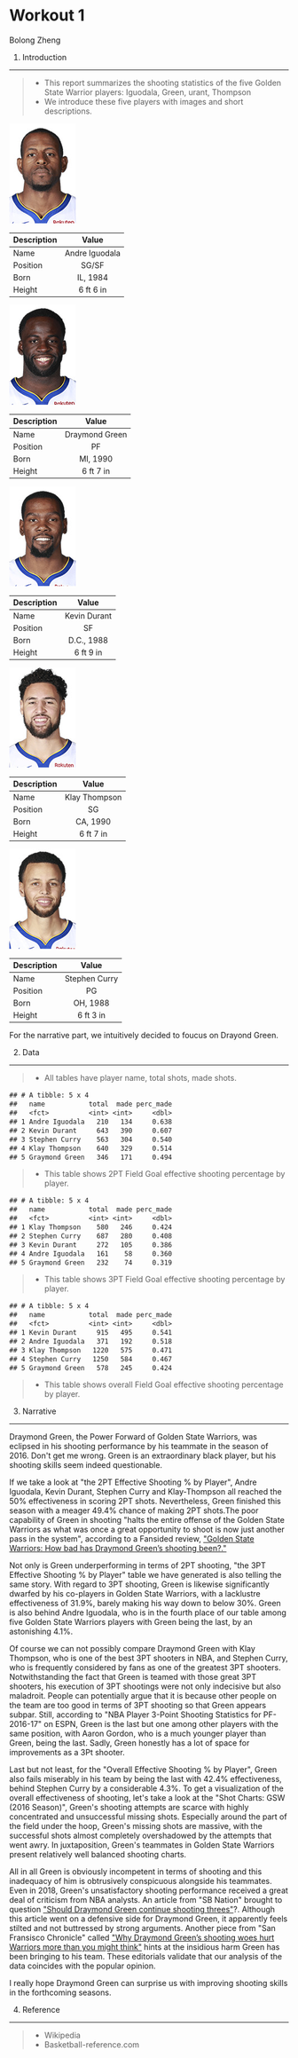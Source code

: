 Workout 1
================
Bolong Zheng

1) Introduction
---------------

> -   This report summarizes the shooting statistics of the five Golden State Warrior players: Iguodala, Green, urant, Thompson
> -   We introduce these five players with images and short descriptions.

<img src="../images/iguodan01.jpg" width="120" />

| Description |      Value     |
|-------------|:--------------:|
| Name        | Andre Iguodala |
| Position    |      SG/SF     |
| Born        |    IL, 1984    |
| Height      |    6 ft 6 in   |

<img src="../images/greendr01.jpg" width="120" />

| Description |      Value     |
|-------------|:--------------:|
| Name        | Draymond Green |
| Position    |       PF       |
| Born        |    MI, 1990    |
| Height      |    6 ft 7 in   |

<img src="../images/duranke01.jpg" width="120" />

| Description |     Value    |
|-------------|:------------:|
| Name        | Kevin Durant |
| Position    |      SF      |
| Born        |  D.C., 1988  |
| Height      |   6 ft 9 in  |

<img src="../images/thompkl01.jpg" width="120" />

| Description |     Value     |
|-------------|:-------------:|
| Name        | Klay Thompson |
| Position    |       SG      |
| Born        |    CA, 1990   |
| Height      |   6 ft 7 in   |

<img src="../images/curryst01.jpg" width="120" />

| Description |     Value     |
|-------------|:-------------:|
| Name        | Stephen Curry |
| Position    |       PG      |
| Born        |    OH, 1988   |
| Height      |   6 ft 3 in   |

For the narrative part, we intuitively decided to foucus on Drayond Green.

2) Data
-------

> -   All tables have player name, total shots, made shots.

    ## # A tibble: 5 x 4
    ##   name           total  made perc_made
    ##   <fct>          <int> <int>     <dbl>
    ## 1 Andre Iguodala   210   134     0.638
    ## 2 Kevin Durant     643   390     0.607
    ## 3 Stephen Curry    563   304     0.540
    ## 4 Klay Thompson    640   329     0.514
    ## 5 Graymond Green   346   171     0.494

> -   This table shows 2PT Field Goal effective shooting percentage by player.

    ## # A tibble: 5 x 4
    ##   name           total  made perc_made
    ##   <fct>          <int> <int>     <dbl>
    ## 1 Klay Thompson    580   246     0.424
    ## 2 Stephen Curry    687   280     0.408
    ## 3 Kevin Durant     272   105     0.386
    ## 4 Andre Iguodala   161    58     0.360
    ## 5 Graymond Green   232    74     0.319

> -   This table shows 3PT Field Goal effective shooting percentage by player.

    ## # A tibble: 5 x 4
    ##   name           total  made perc_made
    ##   <fct>          <int> <int>     <dbl>
    ## 1 Kevin Durant     915   495     0.541
    ## 2 Andre Iguodala   371   192     0.518
    ## 3 Klay Thompson   1220   575     0.471
    ## 4 Stephen Curry   1250   584     0.467
    ## 5 Graymond Green   578   245     0.424

> -   This table shows overall Field Goal effective shooting percentage by player.

3) Narrative
------------

Draymond Green, the Power Forward of Golden State Warriors, was eclipsed in his shooting performance by his teammate in the season of 2016. Don't get me wrong. Green is an extraordinary black player, but his shooting skills seem indeed questionable.

If we take a look at "the 2PT Effective Shooting % by Player", Andre Iguodala, Kevin Durant, Stephen Curry and Klay-Thompson all reached the 50% effectiveness in scoring 2PT shots. Nevertheless, Green finished this season with a meager 49.4% chance of making 2PT shots.The poor capability of Green in shooting "halts the entire offense of the Golden State Warriors as what was once a great opportunity to shoot is now just another pass in the system", according to a Fansided review, ["Golden State Warriors: How bad has Draymond Green’s shooting been?."](https://bluemanhoop.com/2019/01/10/golden-state-warriors-how-bad-has-draymond-greens-shooting-been/)

Not only is Green underperforming in terms of 2PT shooting, "the 3PT Effective Shooting % by Player" table we have generated is also telling the same story. With regard to 3PT shooting, Green is likewise significantly dwarfed by his co-players in Golden State Warriors, with a lacklustre effectiveness of 31.9%, barely making his way down to below 30%. Green is also behind Andre Iguodala, who is in the fourth place of our table among five Golden State Warriors players with Green being the last, by an astonishing 4.1%.

Of course we can not possibly compare Draymond Green with Klay Thompson, who is one of the best 3PT shooters in NBA, and Stephen Curry, who is frequently considered by fans as one of the greatest 3PT shooters. Notwithstanding the fact that Green is teamed with those great 3PT shooters, his execution of 3PT shootings were not only indecisive but also maladroit. People can potentially argue that it is because other people on the team are too good in terms of 3PT shooting so that Green appears subpar. Still, according to "NBA Player 3-Point Shooting Statistics for PF- 2016-17" on ESPN, Green is the last but one among other players with the same position, with Aaron Gordon, who is a much younger player than Green, being the last. Sadly, Green honestly has a lot of space for improvements as a 3Pt shooter.

Last but not least, for the "Overall Effective Shooting % by Player", Green also fails miserably in his team by being the last with 42.4% effectiveness, behind Stephen Curry by a considerable 4.3%. To get a visualization of the overall effectiveness of shooting, let's take a look at the "Shot Charts: GSW (2016 Season)", Green's shooting attempts are scarce with highly concentrated and unsuccessful missing shots. Especially around the part of the field under the hoop, Green's missing shots are massive, with the successful shots almost completely overshadowed by the attempts that went awry. In juxtaposition, Green's teammates in Golden State Warriors present relatively well balanced shooting charts.

All in all Green is obviously incompetent in terms of shooting and this inadequacy of him is obtrusively conspicuous alongside his teammates. Even in 2018, Green's unsatisfactory shooting performance received a great deal of criticism from NBA analysts. An article from "SB Nation" brought to question ["Should Draymond Green continue shooting threes"](https://www.goldenstateofmind.com/2018/12/22/18152009/warriors-2018-draymond-green-three-point-shooting-rotation)?. Although this article went on a defensive side for Draymond Green, it apparently feels stilted and not buttressed by strong arguments. Another piece from "San Fransisco Chronicle" called ["Why Draymond Green’s shooting woes hurt Warriors more than you might think"](https://www.sfchronicle.com/warriors/article/Why-Draymond-Green-s-shooting-woes-hurt-13492428.php) hints at the insidious harm Green has been bringing to his team. These editorials validate that our analysis of the data coincides with the popular opinion.

I really hope Draymond Green can surprise us with improving shooting skills in the forthcoming seasons.

4) Reference
------------

> -   Wikipedia
> -   Basketball-reference.com
